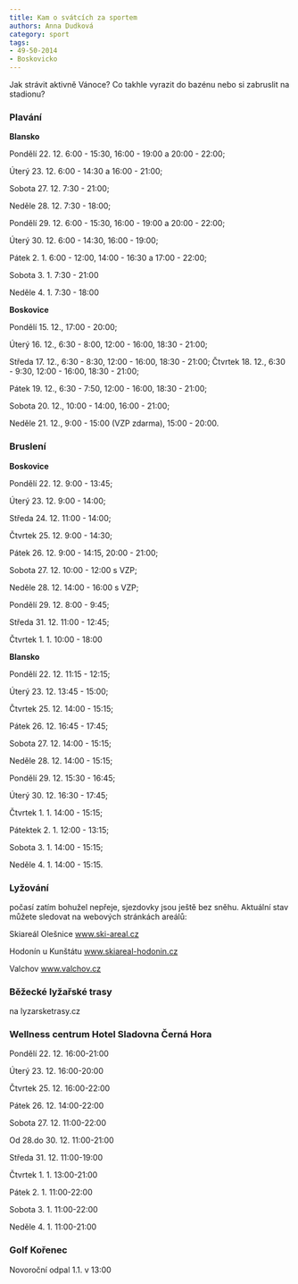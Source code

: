 ```yaml
---
title: Kam o svátcích za sportem
authors: Anna Dudková
category: sport
tags: 
- 49-50-2014
- Boskovicko
---
```

Jak strávit aktivně Vánoce? Co takhle vyrazit do bazénu nebo si zabruslit na stadionu? 

### Plavání 

**Blansko**

Pondělí 22. 12. 6:00 - 15:30, 16:00 - 19:00 a 20:00 - 22:00; 

Úterý 23. 12. 6:00 - 14:30 a 16:00 - 21:00; 

Sobota 27. 12. 7:30 - 21:00; 

Neděle 28. 12. 7:30 - 18:00; 

Pondělí 29. 12. 6:00 - 15:30, 16:00 - 19:00 a 20:00 - 22:00; 

Úterý 30. 12. 6:00 - 14:30, 16:00 - 19:00; 

Pátek 2. 1. 6:00 - 12:00, 14:00 - 16:30 a 17:00 - 22:00; 

Sobota 3. 1. 7:30 - 21:00 

Neděle 4. 1. 7:30 - 18:00

**Boskovice**

Pondělí 15. 12., 17:00 - 20:00; 

Úterý 16. 12., 6:30 - 8:00, 12:00 - 16:00, 18:30 - 21:00; 

Středa 17. 12., 6:30 - 8:30, 12:00 - 16:00, 18:30 - 21:00; 
Čtvrtek 18. 12., 6:30 - 9:30, 12:00 - 16:00, 18:30 - 21:00; 

Pátek 19. 12., 6:30 - 7:50, 12:00 - 16:00, 18:30 - 21:00; 

Sobota 20. 12., 10:00 - 14:00, 16:00 - 21:00; 

Neděle 21. 12., 9:00 - 15:00 (VZP zdarma), 15:00 - 20:00.

### Bruslení

**Boskovice**

Pondělí 22. 12. 9:00 - 13:45; 

Úterý 23. 12. 9:00 - 14:00; 

Středa 24. 12. 11:00 - 14:00; 

Čtvrtek 25. 12. 9:00 - 14:30; 

Pátek 26. 12. 9:00 - 14:15, 20:00 - 21:00; 

Sobota 27. 12. 10:00 - 12:00 s VZP; 

Neděle 28. 12. 14:00 - 16:00 s VZP; 

Pondělí 29. 12. 8:00 - 9:45; 

Středa 31. 12. 11:00 - 12:45; 

Čtvrtek 1. 1. 10:00 - 18:00

**Blansko**

Pondělí 22. 12. 11:15 - 12:15; 

Úterý 23. 12. 13:45 - 15:00; 

Čtvrtek 25. 12. 14:00 - 15:15; 

Pátek 26. 12. 16:45 - 17:45; 

Sobota 27. 12. 14:00 - 15:15; 

Neděle 28. 12. 14:00 - 15:15; 

Pondělí 29. 12. 15:30 - 16:45; 

Úterý 30. 12. 16:30 - 17:45; 

Čtvrtek 1. 1. 14:00 - 15:15; 

Pátektek 2. 1. 12:00 - 13:15; 

Sobota 3. 1. 14:00 - 15:15; 

Neděle 4. 1. 14:00 - 15:15.

### Lyžování 

počasí zatím bohužel nepřeje, sjezdovky jsou ještě bez sněhu. Aktuální stav můžete sledovat na webových stránkách areálů:

Skiareál Olešnice www.ski-areal.cz

Hodonín u Kunštátu www.skiareal-hodonin.cz

Valchov www.valchov.cz

### Běžecké lyžařské trasy 

na lyzarsketrasy.cz

### Wellness centrum Hotel Sladovna Černá Hora

Pondělí 22. 12. 16:00-21:00

Úterý 23. 12. 16:00-20:00

Čtvrtek 25. 12. 16:00-22:00

Pátek 26. 12. 14:00-22:00

Sobota 27. 12. 11:00-22:00

Od 28.do 30. 12. 11:00-21:00

Středa 31. 12. 11:00-19:00

Čtvrtek 1. 1. 13:00-21:00

Pátek 2. 1. 11:00-22:00

Sobota 3. 1. 11:00-22:00

Neděle 4. 1. 11:00-21:00

### Golf Kořenec

Novoroční odpal 1.1. v 13:00



